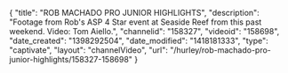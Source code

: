 {
    "title": "ROB MACHADO PRO JUNIOR HIGHLIGHTS",
    "description": "Footage from Rob's ASP 4 Star event at Seaside Reef from this past weekend. Video: Tom Aiello.",
    "channelid": "158327",
    "videoid": "158698",
    "date_created": "1398292504",
    "date_modified": "1418181333",
    "type": "captivate",
    "layout": "channelVideo",
    "url": "\/hurley\/rob-machado-pro-junior-highlights\/158327-158698"
}
